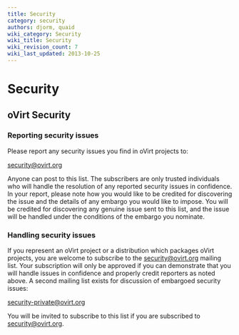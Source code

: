```yaml
---
title: Security
category: security
authors: djorm, quaid
wiki_category: Security
wiki_title: Security
wiki_revision_count: 7
wiki_last_updated: 2013-10-25
---
```


# Security

## oVirt Security

### Reporting security issues

Please report any security issues you find in oVirt projects to:

security@ovirt.org

Anyone can post to this list. The subscribers are only trusted individuals who will handle the resolution of any reported security issues in confidence. In your report, please note how you would like to be credited for discovering the issue and the details of any embargo you would like to impose. You will be credited for discovering any genuine issue sent to this list, and the issue will be handled under the conditions of the embargo you nominate.

### Handling security issues

If you represent an oVirt project or a distribution which packages oVirt projects, you are welcome to subscribe to the security@ovirt.org mailing list. Your subscription will only be approved if you can demonstrate that you will handle issues in confidence and properly credit reporters as noted above. A second mailing list exists for discussion of embargoed security issues:

security-private@ovirt.org

You will be invited to subscribe to this list if you are subscribed to security@ovirt.org.
